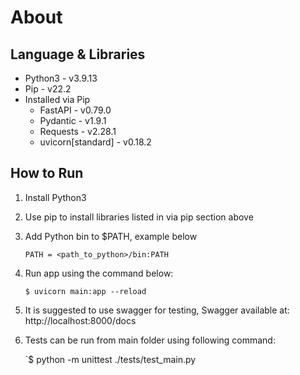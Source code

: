 # About
## Language & Libraries
* Python3 - v3.9.13
* Pip - v22.2
* Installed via Pip
    * FastAPI  - v0.79.0
    * Pydantic - v1.9.1
    * Requests - v2.28.1
    * uvicorn[standard] - v0.18.2

## How to Run
1. Install Python3
2. Use pip to install libraries listed in via pip section above
3. Add Python bin to $PATH, example below

   `PATH = <path_to_python>/bin:PATH`
4. Run app using the command below:

   `$ uvicorn main:app --reload`

5. It is suggested to use swagger for testing, Swagger available at: http://localhost:8000/docs
6. Tests can be run from main folder using following command:

   `$ python -m unittest ./tests/test_main.py
